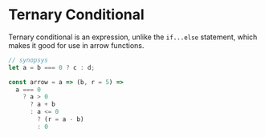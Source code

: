 # Ternary Conditional

Ternary conditional is an expression, unlike the `if...else` statement, which makes it good for use in arrow functions.

```js
// synopsys
let a = b === 0 ? c : d;

const arrow = a => (b, r = 5) => 
  a === 0 
    ? a > 0
      ? a + b
      : a <= 0
        ? (r = a - b)
        : 0
```
